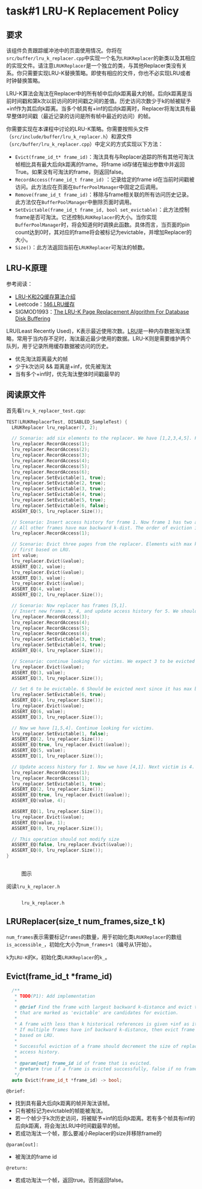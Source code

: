 # task#1 LRU-K Replacement Policy

## 要求

该组件负责跟踪缓冲池中的页面使用情况。你将在`src/buffer/lru_k_replacer.cpp`中实现一个名为`LRUKReplacer`的新类以及其相应的实现文件。请注意`LRUKReplacer`是一个独立的类，与其他Replacer类没有关系。你只需要实现LRU-K替换策略。即使有相应的文件，你也不必实现LRU或者时钟替换策略。

LRU-K算法会淘汰在Replacer中的所有帧中后向k距离最大的帧。后向k距离是当前时间戳和第k次以前访问的时间戳之间的差值。历史访问次数少于k的帧被赋予+inf作为其后向k距离。当多个帧具有+inf的后向k距离时，Replacer将淘汰具有最早整体时间戳（最近记录的访问是所有帧中最近的访问）的帧。

你需要实现在本课程中讨论的LRU-K策略。你需要按照头文件（`src/include/buffer/lru_k_replacer.h`）和源文件（`src/buffer/lru_k_replacer.cpp`）中定义的方式实现以下方法：

* `Evict(frame_id_t* frame_id)`：淘汰具有与Replacer追踪的所有其他可淘汰帧相比具有最大后向k距离的frame。将frame id存储在输出参数中并返回True。如果没有可淘汰的frame，则返回false。
* `RecordAccess(frame_id_t frame_id)` ：记录给定的frame id在当前时间戳被访问。此方法应在页面在`BufferPoolManager`中固定之后调用。
* `Remove(frame_id_t frame_id)`：移除与frame相关联的所有访问历史记录。此方法仅在`BufferPoolManager`中删除页面时调用。
* `SetEvictable(frame_id_t frame_id, bool set_evictable)`：此方法控制frame是否可淘汰。它还控制`LRUKReplacer`的大小。当你实现`BufferPoolManager`时，将会知道何时调换此函数。具体而言，当页面的pin count达到0时，其对应的frame将会被标记为evictable，并增加Replacer的大小。
* `Size()`：此方法返回当前在`LRUKReplacer`可淘汰的帧数。

## LRU-K原理

参考阅读：

* [LRU-K和2Q缓存算法介绍](https://www.jianshu.com/p/c4e4d55706ff)
* Leetcode：[146.LRU缓存](https://leetcode.cn/problems/lru-cache/)
* SIGMOD1993：[The LRU-K Page Replacement Algorithm For Database Disk Buffering](https://www.cs.cmu.edu/\~natassa/courses/15-721/papers/p297-o\_neil.pdf)

LRU(Least Recently Used)，K表示最近使用次数。[LRU](https://zhuanlan.zhihu.com/p/161269766)是一种内存数据淘汰策略，常用于当内存不足时，淘汰最近最少使用的数据。LRU-K则是需要维护两个队列，用于记录所用缓存数据被访问的历史。

* 优先淘汰距离最大的帧
* 少于k次访问 && 距离是+inf，优先被淘汰
* 当有多个+inf时，优先淘汰整体时间戳最早的

## 阅读原文件

首先看`lru_k_replacer_test.cpp`:

```cpp
TEST(LRUKReplacerTest, DISABLED_SampleTest) {
  LRUKReplacer lru_replacer(7, 2);

  // Scenario: add six elements to the replacer. We have [1,2,3,4,5]. Frame 6 is non-evictable.
  lru_replacer.RecordAccess(1);
  lru_replacer.RecordAccess(2);
  lru_replacer.RecordAccess(3);
  lru_replacer.RecordAccess(4);
  lru_replacer.RecordAccess(5);
  lru_replacer.RecordAccess(6);
  lru_replacer.SetEvictable(1, true);
  lru_replacer.SetEvictable(2, true);
  lru_replacer.SetEvictable(3, true);
  lru_replacer.SetEvictable(4, true);
  lru_replacer.SetEvictable(5, true);
  lru_replacer.SetEvictable(6, false);
  ASSERT_EQ(5, lru_replacer.Size());

  // Scenario: Insert access history for frame 1. Now frame 1 has two access histories.
  // All other frames have max backward k-dist. The order of eviction is [2,3,4,5,1].
  lru_replacer.RecordAccess(1);

  // Scenario: Evict three pages from the replacer. Elements with max k-distance should be popped
  // first based on LRU.
  int value;
  lru_replacer.Evict(&value);
  ASSERT_EQ(2, value);
  lru_replacer.Evict(&value);
  ASSERT_EQ(3, value);
  lru_replacer.Evict(&value);
  ASSERT_EQ(4, value);
  ASSERT_EQ(2, lru_replacer.Size());

  // Scenario: Now replacer has frames [5,1].
  // Insert new frames 3, 4, and update access history for 5. We should end with [3,1,5,4]
  lru_replacer.RecordAccess(3);
  lru_replacer.RecordAccess(4);
  lru_replacer.RecordAccess(5);
  lru_replacer.RecordAccess(4);
  lru_replacer.SetEvictable(3, true);
  lru_replacer.SetEvictable(4, true);
  ASSERT_EQ(4, lru_replacer.Size());

  // Scenario: continue looking for victims. We expect 3 to be evicted next.
  lru_replacer.Evict(&value);
  ASSERT_EQ(3, value);
  ASSERT_EQ(3, lru_replacer.Size());

  // Set 6 to be evictable. 6 Should be evicted next since it has max backward k-dist.
  lru_replacer.SetEvictable(6, true);
  ASSERT_EQ(4, lru_replacer.Size());
  lru_replacer.Evict(&value);
  ASSERT_EQ(6, value);
  ASSERT_EQ(3, lru_replacer.Size());

  // Now we have [1,5,4]. Continue looking for victims.
  lru_replacer.SetEvictable(1, false);
  ASSERT_EQ(2, lru_replacer.Size());
  ASSERT_EQ(true, lru_replacer.Evict(&value));
  ASSERT_EQ(5, value);
  ASSERT_EQ(1, lru_replacer.Size());

  // Update access history for 1. Now we have [4,1]. Next victim is 4.
  lru_replacer.RecordAccess(1);
  lru_replacer.RecordAccess(1);
  lru_replacer.SetEvictable(1, true);
  ASSERT_EQ(2, lru_replacer.Size());
  ASSERT_EQ(true, lru_replacer.Evict(&value));
  ASSERT_EQ(value, 4);

  ASSERT_EQ(1, lru_replacer.Size());
  lru_replacer.Evict(&value);
  ASSERT_EQ(value, 1);
  ASSERT_EQ(0, lru_replacer.Size());

  // This operation should not modify size
  ASSERT_EQ(false, lru_replacer.Evict(&value));
  ASSERT_EQ(0, lru_replacer.Size());
}
```



<figure><img src="../.gitbook/assets/lru_k_replacer_test.svg" alt=""><figcaption><p>图示</p></figcaption></figure>

阅读`lru_k_replacer.h`



<figure><img src="../.gitbook/assets/lru_k_replacer.png" alt=""><figcaption><p><code>lru_k_replacer.h</code></p></figcaption></figure>

## LRUReplacer(size\_t num\_frames,size\_t k)

`num_frames`表示需要标记`frames`的数量，用于初始化类`LRUKReplacer`的数组`is_accessible_`，初始化大小为`num_frames+1`（编号从1开始）。

`k`为`LRU-K`的`K`，初始化类`LRUKReplacer`的`k_`。

## Evict(frame\_id\_t \*frame\_id)

```cpp
  /**
   * TODO(P1): Add implementation
   *
   * @brief Find the frame with largest backward k-distance and evict that frame. Only frames
   * that are marked as 'evictable' are candidates for eviction.
   *
   * A frame with less than k historical references is given +inf as its backward k-distance.
   * If multiple frames have inf backward k-distance, then evict frame with earliest timestamp
   * based on LRU.
   *
   * Successful eviction of a frame should decrement the size of replacer and remove the frame's
   * access history.
   *
   * @param[out] frame_id id of frame that is evicted.
   * @return true if a frame is evicted successfully, false if no frames can be evicted.
   */
  auto Evict(frame_id_t *frame_id) -> bool;
```

`@brief:`

* 找到具有最大后向k距离的帧并淘汰该帧。
* 只有被标记为evictable的帧能被淘汰。
* 若一个帧少于k次历史访问，将被赋予+inf的后向k距离。若有多个帧具有inf的后向k距离，将会淘汰LRU中时间戳最早的帧。
* 若成功淘汰一个帧，那么要减小Replacer的size并移除frame的

`@param[out]:`

* 被淘汰的frame id

`@return:`

* 若成功淘汰一个帧，返回true。否则返回false。

